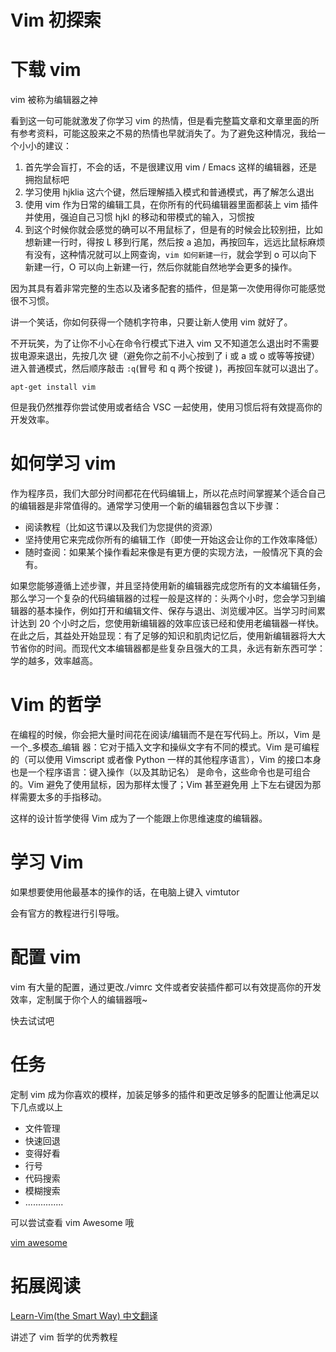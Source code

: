 # Vim 初探索

# 下载 vim

vim 被称为编辑器之神

看到这一句可能就激发了你学习 vim 的热情，但是看完整篇文章和文章里面的所有参考资料，可能这股来之不易的热情也早就消失了。为了避免这种情况，我给一个小小的建议：

1. 首先学会盲打，不会的话，不是很建议用 vim / Emacs 这样的编辑器，还是拥抱鼠标吧
2. 学习使用 hjklia 这六个键，然后理解插入模式和普通模式，再了解怎么退出
3. 使用 vim 作为日常的编辑工具，在你所有的代码编辑器里面都装上 vim 插件并使用，强迫自己习惯 hjkl 的移动和带模式的输入，习惯按 <ESC>
4. 到这个时候你就会感觉的确可以不用鼠标了，但是有的时候会比较别扭，比如想新建一行时，得按 L 移到行尾，然后按 a 追加，再按回车，远远比鼠标麻烦有没有，这种情况就可以上网查询，`vim 如何新建一行`，就会学到 o 可以向下新建一行，O 可以向上新建一行，然后你就能自然地学会更多的操作。

因为其具有着非常完整的生态以及诸多配套的插件，但是第一次使用得你可能感觉很不习惯。

讲一个笑话，你如何获得一个随机字符串，只要让新人使用 vim 就好了。

不开玩笑，为了让你不小心在命令行模式下进入 vim 又不知道怎么退出时不需要拔电源来退出，先按几次 <ESC> 键（避免你之前不小心按到了 i 或 a 或 o 或等等按键）进入普通模式，然后顺序敲击 `:q`(冒号 和 q 两个按键 )，再按回车就可以退出了。

```
apt-get install vim
```

但是我仍然推荐你尝试使用或者结合 VSC 一起使用，使用习惯后将有效提高你的开发效率。

# 如何学习 vim

作为程序员，我们大部分时间都花在代码编辑上，所以花点时间掌握某个适合自己的编辑器是非常值得的。通常学习使用一个新的编辑器包含以下步骤：

- 阅读教程（比如这节课以及我们为您提供的资源）
- 坚持使用它来完成你所有的编辑工作（即使一开始这会让你的工作效率降低）
- 随时查阅：如果某个操作看起来像是有更方便的实现方法，一般情况下真的会有。

如果您能够遵循上述步骤，并且坚持使用新的编辑器完成您所有的文本编辑任务，那么学习一个复杂的代码编辑器的过程一般是这样的：头两个小时，您会学习到编辑器的基本操作，例如打开和编辑文件、保存与退出、浏览缓冲区。当学习时间累计达到 20 个小时之后，您使用新编辑器的效率应该已经和使用老编辑器一样快。在此之后，其益处开始显现：有了足够的知识和肌肉记忆后，使用新编辑器将大大节省你的时间。而现代文本编辑器都是些复杂且强大的工具，永远有新东西可学：学的越多，效率越高。

# <strong>Vim 的哲学</strong>

在编程的时候，你会把大量时间花在阅读/编辑而不是在写代码上。所以，Vim 是一个_多模态_编辑 器：它对于插入文字和操纵文字有不同的模式。Vim 是可编程的（可以使用 Vimscript 或者像 Python 一样的其他程序语言），Vim 的接口本身也是一个程序语言：键入操作（以及其助记名） 是命令，这些命令也是可组合的。Vim 避免了使用鼠标，因为那样太慢了；Vim 甚至避免用 上下左右键因为那样需要太多的手指移动。

这样的设计哲学使得 Vim 成为了一个能跟上你思维速度的编辑器。

# 学习 Vim

如果想要使用他最基本的操作的话，在电脑上键入 vimtutor

会有官方的教程进行引导哦。

# 配置 vim

vim 有大量的配置，通过更改./vimrc 文件或者安装插件都可以有效提高你的开发效率，定制属于你个人的编辑器哦~

快去试试吧

# 任务

定制 vim 成为你喜欢的模样，加装足够多的插件和更改足够多的配置让他满足以下几点或以上

- 文件管理
- 快速回退
- 变得好看
- 行号
- 代码搜索
- 模糊搜索
- ...............

可以尝试查看 vim Awesome 哦

[vim awesome](https://vimawesome.com/)

# 拓展阅读

[Learn-Vim(the Smart Way) 中文翻译](https://github.com/wsdjeg/Learn-Vim_zh_cn)

讲述了 vim 哲学的优秀教程
